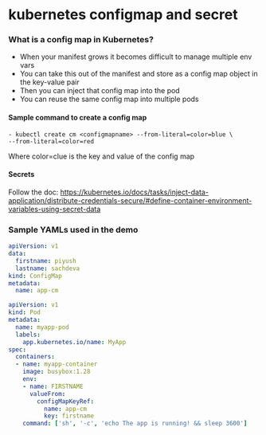 # kubernetes configmap and secret

### What is a config map in Kubernetes?

- When your manifest grows it becomes difficult to manage multiple env vars
- You can take this out of the manifest and store as a config map object in the key-value pair
- Then you can inject that config map into the pod
- You can reuse the same config map into multiple pods

#### Sample command to create a config map

```
- kubectl create cm <configmapname> --from-literal=color=blue \
--from-literal=color=red
```
Where color=clue is the key and value of the config map


#### Secrets

Follow the doc: https://kubernetes.io/docs/tasks/inject-data-application/distribute-credentials-secure/#define-container-environment-variables-using-secret-data

### Sample YAMLs used in the demo

```yaml
apiVersion: v1
data:
  firstname: piyush
  lastname: sachdeva
kind: ConfigMap
metadata:
  name: app-cm
```

```yaml
apiVersion: v1
kind: Pod
metadata:
  name: myapp-pod
  labels:
    app.kubernetes.io/name: MyApp
spec:
  containers:
  - name: myapp-container
    image: busybox:1.28
    env:
    - name: FIRSTNAME
      valueFrom:
        configMapKeyRef:
          name: app-cm
          key: firstname
    command: ['sh', '-c', 'echo The app is running! && sleep 3600']
```
